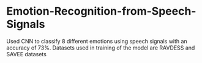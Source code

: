 # Emotion-Recognition-from-Speech-Signals

Used CNN to classify 8 different emotions using speech signals with an accuracy of 73%. Datasets used in training of the model are RAVDESS and SAVEE datasets 
